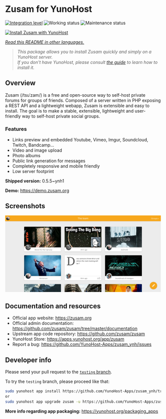 <!--
N.B.: This README was automatically generated by <https://github.com/YunoHost/apps/tree/master/tools/readme_generator>
It shall NOT be edited by hand.
-->

# Zusam for YunoHost

[![Integration level](https://dash.yunohost.org/integration/zusam.svg)](https://dash.yunohost.org/appci/app/zusam) ![Working status](https://ci-apps.yunohost.org/ci/badges/zusam.status.svg) ![Maintenance status](https://ci-apps.yunohost.org/ci/badges/zusam.maintain.svg)

[![Install Zusam with YunoHost](https://install-app.yunohost.org/install-with-yunohost.svg)](https://install-app.yunohost.org/?app=zusam)

*[Read this README in other languages.](./ALL_README.md)*

> *This package allows you to install Zusam quickly and simply on a YunoHost server.*  
> *If you don't have YunoHost, please consult [the guide](https://yunohost.org/install) to learn how to install it.*

## Overview

Zusam (/tsuˈzam/) is a free and open-source way to self-host private forums for groups of friends. Composed of a server written in PHP exposing a REST API and a lightweight webapp, Zusam is extensible and easy to install.
The goal is to make a stable, extensible, lightweight and user-friendly way to self-host private social groups.

### Features

- Links preview and embedded Youtube, Vimeo, Imgur, Soundcloud, Twitch, Bandcamp...
- Video and image upload
- Photo albums
- Public link generation for messages
- Completely responsive and mobile friendly
- Low server footprint


**Shipped version:** 0.5.5~ynh1

**Demo:** <https://demo.zusam.org>

## Screenshots

![Screenshot of Zusam](./doc/screenshots/screenshot.jpg)

## Documentation and resources

- Official app website: <https://zusam.org>
- Official admin documentation: <https://github.com/zusam/zusam/tree/master/documentation>
- Upstream app code repository: <https://github.com/zusam/zusam>
- YunoHost Store: <https://apps.yunohost.org/app/zusam>
- Report a bug: <https://github.com/YunoHost-Apps/zusam_ynh/issues>

## Developer info

Please send your pull request to the [`testing` branch](https://github.com/YunoHost-Apps/zusam_ynh/tree/testing).

To try the `testing` branch, please proceed like that:

```bash
sudo yunohost app install https://github.com/YunoHost-Apps/zusam_ynh/tree/testing --debug
or
sudo yunohost app upgrade zusam -u https://github.com/YunoHost-Apps/zusam_ynh/tree/testing --debug
```

**More info regarding app packaging:** <https://yunohost.org/packaging_apps>
